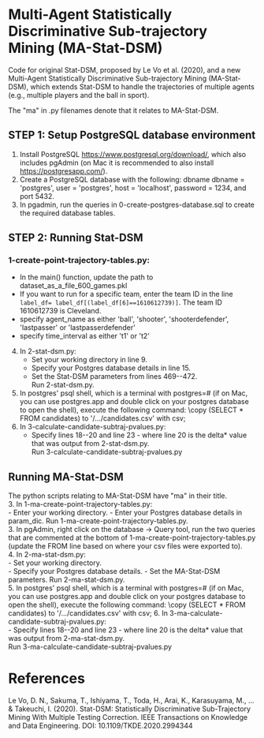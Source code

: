 # Multi-Agent Statistically Discriminative Sub-trajectory Mining (MA-Stat-DSM)
Code for original Stat-DSM, proposed by Le Vo et al. (2020), and a new Multi-Agent Statistically Discriminative Sub-trajectory Mining (MA-Stat-DSM), which extends Stat-DSM to handle the trajectories of multiple agents (e.g., multiple players and the ball in sport). 

The "ma" in .py filenames denote that it relates to MA-Stat-DSM.

## STEP 1: Setup PostgreSQL database environment
1. Install PostgreSQL https://www.postgresql.org/download/, which also includes pgAdmin (on Mac it is recommended to also install https://postgresapp.com/).
2. Create a PostgreSQL database with the following: dbname dbname = 'postgres', user = 'postgres', host = 'localhost', password = 1234, and port 5432.
3. In pgadmin, run the queries in 0-create-postgres-database.sql to create the required database tables.

## STEP 2: Running Stat-DSM 
### 1-create-point-trajectory-tables.py:    
- In the main() function, update the path to dataset_as_a_file_600_games.pkl
- If you want to run for a specific team, enter the team ID in the line 
```label_df= label_df[(label_df[6]==1610612739)]```. The team ID 1610612739 is Cleveland.
- specify agent_name as either 'ball', 'shooter', 'shooterdefender', 'lastpasser' or 'lastpasserdefender'
- specify time_interval as either 't1' or 't2'

4. In 2-stat-dsm.py:  
    - Set your working directory in line 9.  
    - Specify your Postgres database details in line 15.  
    - Set the Stat-DSM parameters from lines 469--472.   
Run 2-stat-dsm.py.  
5. In postgres' psql shell, which is a terminal with postgres=# (if on Mac, you can use postgres.app and double click on your postgres database to open the shell), execute the following command:
    \copy (SELECT * FROM candidates) to '/.../candidates.csv' with csv;
6. In 3-calculate-candidate-subtraj-pvalues.py:  
    - Specify lines 18--20 and line 23 - where line 20 is the delta* value that was output from 2-stat-dsm.py.   
Run 3-calculate-candidate-subtraj-pvalues.py

## Running MA-Stat-DSM   
The python scripts relating to MA-Stat-DSM have "ma" in their title.    
3. In 1-ma-create-point-trajectory-tables.py:  
    - Enter your working directory. 
    - Enter your Postgres database details in param_dic.
Run 1-ma-create-point-trajectory-tables.py.   
3. In pgAdmin, right click on the database -> Query tool, run the two queries that are commented at the bottom of 1-ma-create-point-trajectory-tables.py (update the FROM line based on where your csv files were exported to).  
4. In 2-ma-stat-dsm.py:  
    - Set your working directory.  
    - Specify your Postgres database details.
    - Set the MA-Stat-DSM parameters. 
Run 2-ma-stat-dsm.py.  
5. In postgres' psql shell, which is a terminal with postgres=# (if on Mac, you can use postgres.app and double click on your postgres database to open the shell), execute the following command:
    \copy (SELECT * FROM candidates) to '/.../candidates.csv' with csv;
6. In 3-ma-calculate-candidate-subtraj-pvalues.py:  
    - Specify lines 18--20 and line 23 - where line 20 is the delta* value that was output from 2-ma-stat-dsm.py.   
Run 3-ma-calculate-candidate-subtraj-pvalues.py

# References
Le Vo, D. N., Sakuma, T., Ishiyama, T., Toda, H., Arai, K., Karasuyama, M., ... & Takeuchi, I. (2020). Stat-DSM: Statistically Discriminative Sub-Trajectory Mining With Multiple Testing Correction. IEEE Transactions on Knowledge and Data Engineering. DOI: 10.1109/TKDE.2020.2994344
